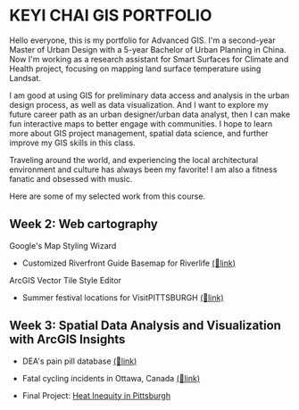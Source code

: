 # KEYI CHAI GIS PORTFOLIO
Hello everyone, this is my portfolio for Advanced GIS. I'm a second-year Master of Urban Design with a 5-year Bachelor of Urban Planning in China. Now I'm working as a research assistant for Smart Surfaces for Climate and Health project, focusing on mapping land surface temperature using Landsat.

I am good at using GIS for preliminary data access and analysis in the urban design process, as well as data visualization. And I want to explore my future career path as an urban designer/urban data analyst, then I can make fun interactive maps to better engage with communities. I hope to learn more about GIS project management, spatial data science, and further improve my GIS skills in this class. 

Traveling around the world, and experiencing the local architectural environment and culture has always been my favorite! I am also a fitness fanatic and obsessed with music. 

Here are some of my selected work from this course.

## Week 2: Web cartography 

 Google's Map Styling Wizard
 
- Customized Riverfront Guide Basemap for Riverlife [(🔗link)](https://keyichai.github.io/keyi-gis-portolio/CustomizedMapRiverlife.html)

 ArcGIS Vector Tile Style Editor
 
- Summer festival locations for VisitPITTSBURGH [(🔗link)](https://keyichai.github.io/keyi-gis-portolio/SummerFestDemo.html)

## Week 3: Spatial Data Analysis and Visualization with ArcGIS Insights

- DEA's pain pill database [(🔗link)](https://keyichai.github.io/keyi-gis-portolio/insights_dea.html)

- Fatal cycling incidents in Ottawa, Canada  [(🔗link)](https://keyichai.github.io/keyi-gis-portolio/insights_ottawa.html)

- Final Project: [Heat Inequity in Pittsburgh](https://keyichai.github.io/keyi-gis-portolio/heatInequityPGH.html)
